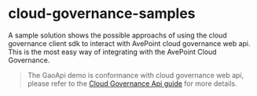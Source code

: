 # cloud-governance-samples
A sample solution shows the possible approachs of using the cloud governance client sdk to interact with AvePoint cloud governance web api. This is the most easy way of integrating with the AvePoint Cloud Governance.

>The GaoApi demo is conformance with cloud governance web api, please refer to the  <a href=https://avepointcdn.azureedge.net/assets/webhelp/avepoint-cloud-governance-api/Index.html>Cloud Governance Api guide</a> for more details.

